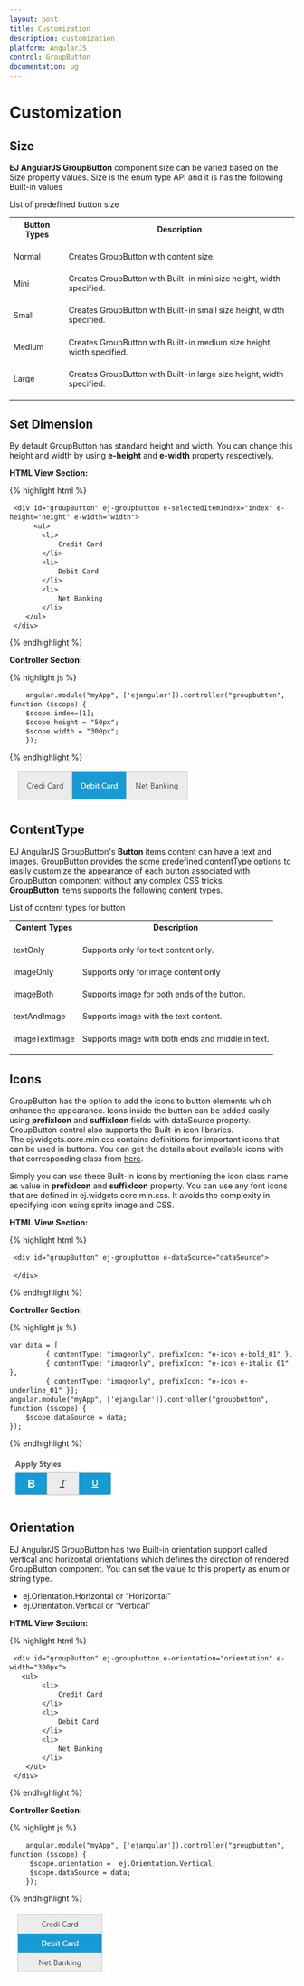 ```yaml
---
layout: post
title: Customization
description: customization
platform: AngularJS
control: GroupButton
documentation: ug
---
```


# Customization

## Size

**EJ AngularJS GroupButton** component size can be varied based on the Size property values. Size is the enum type API and it is has the following Built-in values

List of predefined button size

<table>
<tr>
<th>
Button Types<br/><br/></th><th>
Description<br/><br/></th></tr>
<tr>
<td>
Normal<br/><br/></td><td>
Creates GroupButton with content size.<br/><br/></td></tr>
<tr>
<td>
Mini<br/><br/></td><td>
Creates GroupButton with Built-in mini size height, width specified.<br/><br/></td></tr>
<tr>
<td>
Small<br/><br/></td><td>
Creates GroupButton with Built-in small size height, width specified.<br/><br/></td></tr>
<tr>
<td>
Medium<br/><br/></td><td>
Creates GroupButton with Built-in medium size height, width specified.<br/><br/></td></tr>
<tr>
<td>
Large<br/><br/></td><td>
Creates GroupButton with Built-in large size height, width specified.<br/><br/></td></tr>
</table>

## Set Dimension

By default GroupButton has standard height and width. You can change this height and width by using **e-height** and **e-width** property respectively. 

**HTML View Section:**

{% highlight html %}

     <div id="groupButton" ej-groupbutton e-selectedItemIndex="index" e-height="height" e-width="width">
          <ul>
            <li>
                Credit Card
            </li>
            <li>
                Debit Card
            </li>
            <li>
                Net Banking
            </li>
        </ul>
     </div>
  
{% endhighlight %}

**Controller Section:**

{% highlight js %}

        angular.module("myApp", ['ejangular']).controller("groupbutton", function ($scope) {
		$scope.index=[1];
		$scope.height = "50px";
		$scope.width = "300px";
		});

{% endhighlight %}

![](Customization_images/Customization_img1.jpeg)


## ContentType

EJ AngularJS GroupButton's  **Button** items content can have a text and images. GroupButton provides the some predefined contentType options to easily customize the appearance of each button associated with GroupButton component without any complex CSS tricks. **GroupButton** items supports the following content types.

List of content types for button

<table>
<tr>
<th>
Content Types<br/><br/></th><th>
Description<br/><br/></th></tr>
<tr>
<td>
textOnly<br/><br/></td><td>
Supports only for text content only.<br/><br/></td></tr>
<tr>
<td>
imageOnly<br/><br/></td><td>
Supports only for image content only<br/><br/></td></tr>
<tr>
<td>
imageBoth<br/><br/></td><td>
Supports image for both ends of the button.<br/><br/></td></tr>
<tr>
<td>
textAndImage<br/><br/></td><td>
Supports image with the text content.<br/><br/></td></tr>
<tr>
<td>
imageTextImage<br/><br/></td><td>
Supports image with both ends and middle in text.<br/><br/></td></tr>
</table>


## Icons

GroupButton has the option to add the icons to button elements which enhance the appearance. Icons inside the button can be added easily using **prefixIcon** and **suffixIcon** fields with dataSource property. GroupButton control also supports the Built-in icon libraries. The ej.widgets.core.min.css contains definitions for important icons that can be used in buttons. You can get the details about available icons with that corresponding class from [here](http://help.syncfusion.com/js/icon/ej-icons). 

Simply you can use these Built-in icons by mentioning the icon class name as value in **prefixIcon** and **suffixIcon** property. You can use any font icons that are defined in ej.widgets.core.min.css. It avoids the complexity in specifying icon using sprite image and CSS.

**HTML View Section:**

{% highlight html %}

     <div id="groupButton" ej-groupbutton e-dataSource="dataSource">
        
     </div>

{% endhighlight %}

**Controller Section:**

{% highlight js %}

    var data = [
             { contentType: "imageonly", prefixIcon: "e-icon e-bold_01" },
             { contentType: "imageonly", prefixIcon: "e-icon e-italic_01" },
             { contentType: "imageonly", prefixIcon: "e-icon e-underline_01" }];
    angular.module("myApp", ['ejangular']).controller("groupbutton", function ($scope) {
        $scope.dataSource = data;
    });

{% endhighlight %}

![](Customization_images/Customization_img2.jpeg)


## Orientation

EJ AngularJS GroupButton has two Built-in orientation support called vertical and horizontal orientations which defines the direction of rendered GroupButton component. You can set the value to this property as enum or string type.

 * ej.Orientation.Horizontal or “Horizontal”
 * ej.Orientation.Vertical or “Vertical”
 
**HTML View Section:**

{% highlight html %}

	 <div id="groupButton" ej-groupbutton e-orientation="orientation" e-width="300px">
       <ul>
            <li>
                Credit Card
            </li>
            <li>
                Debit Card
            </li>
            <li>
                Net Banking
            </li>
        </ul>
     </div>

{% endhighlight %}

**Controller Section:**

{% highlight js %}

        angular.module("myApp", ['ejangular']).controller("groupbutton", function ($scope) {
		 $scope.orientation =  ej.Orientation.Vertical;
		 $scope.dataSource = data;
		});

{% endhighlight %}

![](Customization_images/Customization_img3.jpeg)


